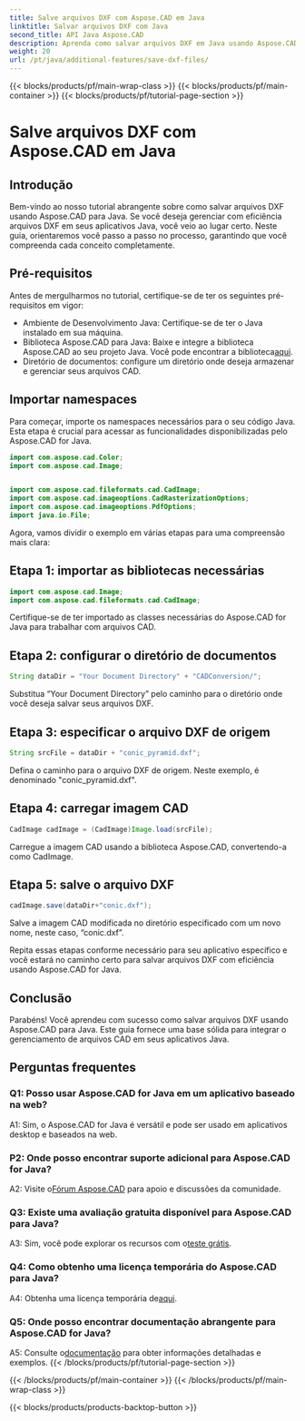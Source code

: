 ```yaml
---
title: Salve arquivos DXF com Aspose.CAD em Java
linktitle: Salvar arquivos DXF com Java
second_title: API Java Aspose.CAD
description: Aprenda como salvar arquivos DXF em Java usando Aspose.CAD. Siga nosso guia passo a passo para um gerenciamento eficiente de arquivos CAD.
weight: 20
url: /pt/java/additional-features/save-dxf-files/
---
```


{{< blocks/products/pf/main-wrap-class >}}
{{< blocks/products/pf/main-container >}}
{{< blocks/products/pf/tutorial-page-section >}}

# Salve arquivos DXF com Aspose.CAD em Java

## Introdução

Bem-vindo ao nosso tutorial abrangente sobre como salvar arquivos DXF usando Aspose.CAD para Java. Se você deseja gerenciar com eficiência arquivos DXF em seus aplicativos Java, você veio ao lugar certo. Neste guia, orientaremos você passo a passo no processo, garantindo que você compreenda cada conceito completamente.

## Pré-requisitos

Antes de mergulharmos no tutorial, certifique-se de ter os seguintes pré-requisitos em vigor:

- Ambiente de Desenvolvimento Java: Certifique-se de ter o Java instalado em sua máquina.
-  Biblioteca Aspose.CAD para Java: Baixe e integre a biblioteca Aspose.CAD ao seu projeto Java. Você pode encontrar a biblioteca[aqui](https://releases.aspose.com/cad/java/).
- Diretório de documentos: configure um diretório onde deseja armazenar e gerenciar seus arquivos CAD.

## Importar namespaces

Para começar, importe os namespaces necessários para o seu código Java. Esta etapa é crucial para acessar as funcionalidades disponibilizadas pelo Aspose.CAD for Java.

```java
import com.aspose.cad.Color;
import com.aspose.cad.Image;


import com.aspose.cad.fileformats.cad.CadImage;
import com.aspose.cad.imageoptions.CadRasterizationOptions;
import com.aspose.cad.imageoptions.PdfOptions;
import java.io.File;
```

Agora, vamos dividir o exemplo em várias etapas para uma compreensão mais clara:

## Etapa 1: importar as bibliotecas necessárias

```java
import com.aspose.cad.Image;
import com.aspose.cad.fileformats.cad.CadImage;
```

Certifique-se de ter importado as classes necessárias do Aspose.CAD for Java para trabalhar com arquivos CAD.

## Etapa 2: configurar o diretório de documentos

```java
String dataDir = "Your Document Directory" + "CADConversion/";
```

Substitua “Your Document Directory” pelo caminho para o diretório onde você deseja salvar seus arquivos DXF.

## Etapa 3: especificar o arquivo DXF de origem

```java
String srcFile = dataDir + "conic_pyramid.dxf";
```

Defina o caminho para o arquivo DXF de origem. Neste exemplo, é denominado "conic_pyramid.dxf".

## Etapa 4: carregar imagem CAD

```java
CadImage cadImage = (CadImage)Image.load(srcFile);
```

Carregue a imagem CAD usando a biblioteca Aspose.CAD, convertendo-a como CadImage.

## Etapa 5: salve o arquivo DXF

```java
cadImage.save(dataDir+"conic.dxf");
```

Salve a imagem CAD modificada no diretório especificado com um novo nome, neste caso, “conic.dxf”.

Repita essas etapas conforme necessário para seu aplicativo específico e você estará no caminho certo para salvar arquivos DXF com eficiência usando Aspose.CAD for Java.

## Conclusão

Parabéns! Você aprendeu com sucesso como salvar arquivos DXF usando Aspose.CAD para Java. Este guia fornece uma base sólida para integrar o gerenciamento de arquivos CAD em seus aplicativos Java.

## Perguntas frequentes

### Q1: Posso usar Aspose.CAD for Java em um aplicativo baseado na web?

A1: Sim, o Aspose.CAD for Java é versátil e pode ser usado em aplicativos desktop e baseados na web.

### P2: Onde posso encontrar suporte adicional para Aspose.CAD for Java?

 A2: Visite o[Fórum Aspose.CAD](https://forum.aspose.com/c/cad/19) para apoio e discussões da comunidade.

### Q3: Existe uma avaliação gratuita disponível para Aspose.CAD para Java?

 A3: Sim, você pode explorar os recursos com o[teste grátis](https://releases.aspose.com/).

### Q4: Como obtenho uma licença temporária do Aspose.CAD para Java?

 A4: Obtenha uma licença temporária de[aqui](https://purchase.aspose.com/temporary-license/).

### Q5: Onde posso encontrar documentação abrangente para Aspose.CAD for Java?

 A5: Consulte o[documentação](https://reference.aspose.com/cad/java/) para obter informações detalhadas e exemplos.
{{< /blocks/products/pf/tutorial-page-section >}}

{{< /blocks/products/pf/main-container >}}
{{< /blocks/products/pf/main-wrap-class >}}

{{< blocks/products/products-backtop-button >}}

